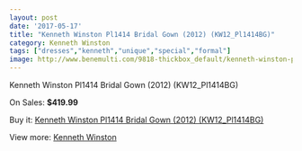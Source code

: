 ```yaml
---
layout: post
date: '2017-05-17'
title: "Kenneth Winston Pl1414 Bridal Gown (2012) (KW12_Pl1414BG)"
category: Kenneth Winston
tags: ["dresses","kenneth","unique","special","formal"]
image: http://www.benemulti.com/9818-thickbox_default/kenneth-winston-pl1414-bridal-gown-2012-kw12pl1414bg.jpg
---
```

Kenneth Winston Pl1414 Bridal Gown (2012) (KW12_Pl1414BG)

On Sales: **$419.99**
<a href="https://www.benemulti.com/en/kenneth-winston/3713-kenneth-winston-pl1414-bridal-gown-2012-kw12pl1414bg.html"><amp-img layout="responsive" width="600" height="600" src="//www.benemulti.com/9818-thickbox_default/kenneth-winston-pl1414-bridal-gown-2012-kw12pl1414bg.jpg" alt="Kenneth Winston Pl1414 Bridal Gown (2012) (KW12_Pl1414BG) 0" /></a>
<a href="https://www.benemulti.com/en/kenneth-winston/3713-kenneth-winston-pl1414-bridal-gown-2012-kw12pl1414bg.html"><amp-img layout="responsive" width="600" height="600" src="//www.benemulti.com/9820-thickbox_default/kenneth-winston-pl1414-bridal-gown-2012-kw12pl1414bg.jpg" alt="Kenneth Winston Pl1414 Bridal Gown (2012) (KW12_Pl1414BG) 1" /></a>
<a href="https://www.benemulti.com/en/kenneth-winston/3713-kenneth-winston-pl1414-bridal-gown-2012-kw12pl1414bg.html"><amp-img layout="responsive" width="600" height="600" src="//www.benemulti.com/9819-thickbox_default/kenneth-winston-pl1414-bridal-gown-2012-kw12pl1414bg.jpg" alt="Kenneth Winston Pl1414 Bridal Gown (2012) (KW12_Pl1414BG) 2" /></a>

Buy it: [Kenneth Winston Pl1414 Bridal Gown (2012) (KW12_Pl1414BG)](https://www.benemulti.com/en/kenneth-winston/3713-kenneth-winston-pl1414-bridal-gown-2012-kw12pl1414bg.html "Kenneth Winston Pl1414 Bridal Gown (2012) (KW12_Pl1414BG)")

View more: [Kenneth Winston](https://www.benemulti.com/en/36-kenneth-winston "Kenneth Winston")